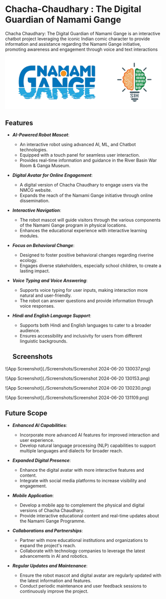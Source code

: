 # Chacha-Chaudhary : The Digital Guardian of Namami Gange

Chacha Chaudhary: The Digital Guardian of Namami Gange is an interactive chatbot project leveraging the iconic Indian comic character to provide information and assistance regarding the Namami Gange initiative, promoting awareness and engagement through voice and text interactions


![Logo](logo.png)

## Features

- ***AI-Powered Robot Mascot***: 
  - An interactive robot using advanced AI, ML, and Chatbot technologies.
  - Equipped with a touch panel for seamless user interaction.
  - Provides real-time information and guidance in the River Basin War Room & Ganga Museum.

- ***Digital Avatar for Online Engagement***: 
  - A digital version of Chacha Chaudhary to engage users via the NMCG website.
  - Expands the reach of the Namami Gange initiative through online dissemination.

- ***Interactive Navigation***:
  - The robot mascot will guide visitors through the various components of the Namami Gange program in physical locations.
  - Enhances the educational experience with interactive learning modules.

- ***Focus on Behavioral Change***:
  - Designed to foster positive behavioral changes regarding riverine ecology.
  - Engages diverse stakeholders, especially school children, to create a lasting impact.

- ***Voice Typing and Voice Answering***:
  - Supports voice typing for user inputs, making interaction more natural and user-friendly.
  - The robot can answer questions and provide information through voice responses.

- ***Hindi and English Language Support***:
  - Supports both Hindi and English languages to cater to a broader audience.
  - Ensures accessibility and inclusivity for users from different linguistic backgrounds.
 
  ## Screenshots


![App Screenshot](./Screenshots/Screenshot 2024-06-20 130037.png)

![App Screenshot](./Screenshots/Screenshot 2024-06-20 130153.png)

![App Screenshot](./Screenshots/Screenshot 2024-06-20 130230.png)

![App Screenshot](./Screenshots/Screenshot 2024-06-20 131109.png)


## Future Scope

- ***Enhanced AI Capabilities***:
  - Incorporate more advanced AI features for improved interaction and user experience.
  - Develop natural language processing (NLP) capabilities to support multiple languages and dialects for broader reach.

- ***Expanded Digital Presence***:
  - Enhance the digital avatar with more interactive features and content.
  - Integrate with social media platforms to increase visibility and engagement.

- ***Mobile Application***:
  - Develop a mobile app to complement the physical and digital versions of Chacha Chaudhary.
  - Provide interactive educational content and real-time updates about the Namami Gange Programme.

- ***Collaborations and Partnerships***:
  - Partner with more educational institutions and organizations to expand the project's reach.
  - Collaborate with technology companies to leverage the latest advancements in AI and robotics.

- ***Regular Updates and Maintenance***:
  - Ensure the robot mascot and digital avatar are regularly updated with the latest information and features.
  - Conduct periodic maintenance and user feedback sessions to continuously improve the project.


